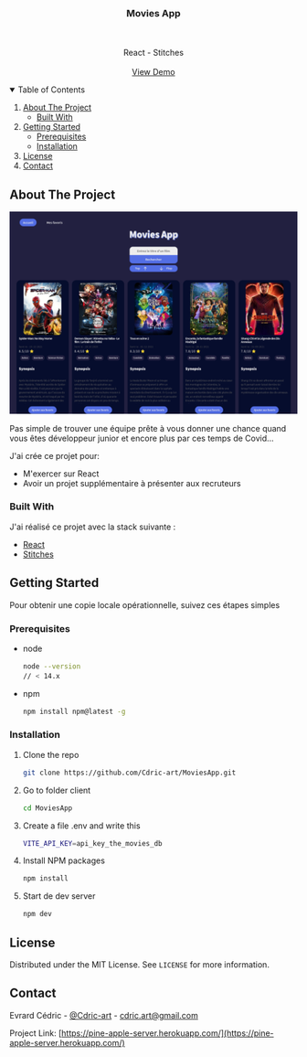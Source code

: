 <br />
<p align="center">

<h3 align="center">Movies App</h3>

  <p align="center">
    <br />
    <br />
    React - Stitches
    <br />
    <br />
    <a href="http://movies-app.cdric-art.me/">View Demo</a>
  </p>
</p>



<!-- TABLE OF CONTENTS -->
<details open="open">
  <summary>Table of Contents</summary>
  <ol>
    <li>
      <a href="#about-the-project">About The Project</a>
      <ul>
        <li><a href="#built-with">Built With</a></li>
      </ul>
    </li>
    <li>
      <a href="#getting-started">Getting Started</a>
      <ul>
        <li><a href="#prerequisites">Prerequisites</a></li>
        <li><a href="#installation">Installation</a></li>
      </ul>
    </li>
    <li><a href="#license">License</a></li>
    <li><a href="#contact">Contact</a></li>
  </ol>
</details>



<!-- ABOUT THE PROJECT -->
## About The Project

[![Product Name Screen Shot][product-screenshot]](https://example.com)

Pas simple de trouver une équipe prête à vous donner une chance quand vous êtes développeur junior et encore plus par ces temps de Covid...


J'ai crée ce projet pour:
* M'exercer sur React
* Avoir un projet supplémentaire à présenter aux recruteurs


### Built With

J'ai réalisé ce projet avec la stack suivante :
* [React](https://fr.reactjs.org/)
* [Stitches](https://stitches.dev/)



<!-- GETTING STARTED -->
## Getting Started

Pour obtenir une copie locale opérationnelle, suivez ces étapes simples

### Prerequisites


* node
  ```sh
  node --version
  // < 14.x
  ```

* npm
  ```sh
  npm install npm@latest -g
  ```

### Installation

1. Clone the repo
   ```sh
   git clone https://github.com/Cdric-art/MoviesApp.git
   ```
2. Go to folder client
   ```sh
   cd MoviesApp
   ```
3. Create a file .env and write this
   ```sh
   VITE_API_KEY=api_key_the_movies_db
   ```
4. Install NPM packages
   ```sh
   npm install
   ```
4. Start de dev server
   ```sh
   npm dev
   ```


<!-- LICENSE -->
## License

Distributed under the MIT License. See `LICENSE` for more information.



<!-- CONTACT -->
## Contact

Evrard Cédric - [@Cdric-art](https://twitter.com/Cdric_art) - cdric.art@gmail.com

Project Link: [https://pine-apple-server.herokuapp.com/](https://pine-apple-server.herokuapp.com/)


<!-- MARKDOWN LINKS & IMAGES -->
<!-- https://www.markdownguide.org/basic-syntax/#reference-style-links -->
[product-screenshot]: assetsMD/screenshot.png
